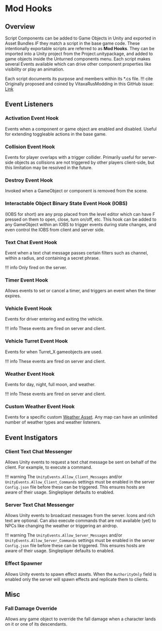 # Mod Hooks

## Overview

Script Components can be added to Game Objects in Unity and exported in Asset Bundles _IF_ they match a script in the base game code. These intentionally exportable scripts are referred to as __Mod Hooks__. They can be imported into a Unity project from the Project.unitypackage, and added to game objects inside the Unturned components menu. Each script makes several Events available which can drive other component properties like visibility or play an animation.

Each script documents its purpose and members within its *.cs file.
!!! cite
    Originally proposed and coined by VitaxaRusModding in this GitHub issue: [Link](https://github.com/SmartlyDressedGames/Unturned-3.x-Community/issues/435)

## Event Listeners

### Activation Event Hook

Events when a component or game object are enabled and disabled. Useful for extending toggleable actions in the base game.

### Collision Event Hook

Events for player overlaps with a trigger collider. Primarily useful for server-side objects as collisions are not triggered by other players client-side, but this limitation may be resolved in the future.

### Destroy Event Hook

Invoked when a GameObject or component is removed from the scene.

### Interactable Object Binary State Event Hook (IOBS)

(IOBS for short) are any prop placed from the level editor which can have F pressed on them to open, close, turn on/off, etc. This hook can be added to any GameObject within an IOBS to trigger events during state changes, and even control the IOBS from client and server side.

### Text Chat Event Hook

Event when a text chat message passes certain filters such as channel, within a radius, and containing a secret phrase. 

!!! info
    Only fired on the server.

### Timer Event Hook

Allows events to set or cancel a timer, and triggers an event when the timer expires.

### Vehicle Event Hook

Events for driver entering and exiting the vehicle.

!!! info
    These events are fired on server and client.

### Vehicle Turret Event Hook

Events for when Turret_X gameobjects are used.

!!! info
    These events are fired on server and client.

### Weather Event Hook

Events for day, night, full moon, and weather.

!!! info
    These events are fired on server and client.

### Custom Weather Event Hook

Events for a specific custom [Weather Asset](WeatherAsset.md). Any map can have an unlimited number of weather types and weather listeners.

## Event Instigators

### Client Text Chat Messenger

Allows Unity events to request a text chat message be sent on behalf of the client. For example, to execute a command.

!!! warning
    The `UnityEvents.Allow_Client_Messages` and/or `UnityEvents.Allow_Client_Commands` settings must be enabled in the server `Config.json` file before these can be triggered. This ensures hosts are aware of their usage. Singleplayer defaults to enabled.

### Server Text Chat Messenger

Allows Unity events to broadcast messages from the server. Icons and rich text are optional. Can also execute commands that are not available (yet) to NPCs like changing the weather or triggering an airdrop.

!!! warning
    The `UnityEvents.Allow_Server_Messages` and/or `UnityEvents.Allow_Server_Commands` settings must be enabled in the server `Config.json` file before these can be triggered. This ensures hosts are aware of their usage. Singleplayer defaults to enabled.

### Effect Spawner

Allows Unity events to spawn effect assets. When the `AuthorityOnly` field is enabled only the server will spawn effects and replicate them to clients.

## Misc

### Fall Damage Override

Allows any game object to override the fall damage when a character lands on it or one of its descendants.
